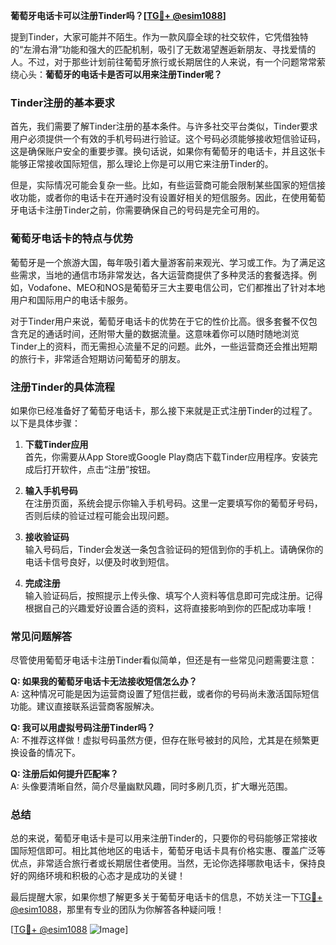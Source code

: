 **葡萄牙电话卡可以注册Tinder吗？[[TG💪+ @esim1088](https://t.me/s/esim1088)]**

提到Tinder，大家可能并不陌生。作为一款风靡全球的社交软件，它凭借独特的“左滑右滑”功能和强大的匹配机制，吸引了无数渴望邂逅新朋友、寻找爱情的人。不过，对于那些计划前往葡萄牙旅行或长期居住的人来说，有一个问题常常萦绕心头：**葡萄牙的电话卡是否可以用来注册Tinder呢？**

### Tinder注册的基本要求

首先，我们需要了解Tinder注册的基本条件。与许多社交平台类似，Tinder要求用户必须提供一个有效的手机号码进行验证。这个号码必须能够接收短信验证码，这是确保账户安全的重要步骤。换句话说，如果你有葡萄牙的电话卡，并且这张卡能够正常接收国际短信，那么理论上你是可以用它来注册Tinder的。

但是，实际情况可能会复杂一些。比如，有些运营商可能会限制某些国家的短信接收功能，或者你的电话卡在开通时没有设置好相关的短信服务。因此，在使用葡萄牙电话卡注册Tinder之前，你需要确保自己的号码是完全可用的。

### 葡萄牙电话卡的特点与优势

葡萄牙是一个旅游大国，每年吸引着大量游客前来观光、学习或工作。为了满足这些需求，当地的通信市场非常发达，各大运营商提供了多种灵活的套餐选择。例如，Vodafone、MEO和NOS是葡萄牙三大主要电信公司，它们都推出了针对本地用户和国际用户的电话卡服务。

对于Tinder用户来说，葡萄牙电话卡的优势在于它的性价比高。很多套餐不仅包含充足的通话时间，还附带大量的数据流量。这意味着你可以随时随地浏览Tinder上的资料，而无需担心流量不足的问题。此外，一些运营商还会推出短期的旅行卡，非常适合短期访问葡萄牙的朋友。

### 注册Tinder的具体流程

如果你已经准备好了葡萄牙电话卡，那么接下来就是正式注册Tinder的过程了。以下是具体步骤：

1. **下载Tinder应用**  
   首先，你需要从App Store或Google Play商店下载Tinder应用程序。安装完成后打开软件，点击“注册”按钮。

2. **输入手机号码**  
   在注册页面，系统会提示你输入手机号码。这里一定要填写你的葡萄牙号码，否则后续的验证过程可能会出现问题。

3. **接收验证码**  
   输入号码后，Tinder会发送一条包含验证码的短信到你的手机上。请确保你的电话卡信号良好，以便及时收到短信。

4. **完成注册**  
   输入验证码后，按照提示上传头像、填写个人资料等信息即可完成注册。记得根据自己的兴趣爱好设置合适的资料，这将直接影响到你的匹配成功率哦！

### 常见问题解答

尽管使用葡萄牙电话卡注册Tinder看似简单，但还是有一些常见问题需要注意：

**Q: 如果我的葡萄牙电话卡无法接收短信怎么办？**  
A: 这种情况可能是因为运营商设置了短信拦截，或者你的号码尚未激活国际短信功能。建议直接联系运营商客服解决。

**Q: 我可以用虚拟号码注册Tinder吗？**  
A: 不推荐这样做！虚拟号码虽然方便，但存在账号被封的风险，尤其是在频繁更换设备的情况下。

**Q: 注册后如何提升匹配率？**  
A: 头像要清晰自然，简介尽量幽默风趣，同时多刷几页，扩大曝光范围。

### 总结

总的来说，葡萄牙电话卡是可以用来注册Tinder的，只要你的号码能够正常接收国际短信即可。相比其他地区的电话卡，葡萄牙电话卡具有价格实惠、覆盖广泛等优点，非常适合旅行者或长期居住者使用。当然，无论你选择哪款电话卡，保持良好的网络环境和积极的心态才是成功的关键！

最后提醒大家，如果你想了解更多关于葡萄牙电话卡的信息，不妨关注一下[TG💪+ @esim1088](https://t.me/s/esim1088)，那里有专业的团队为你解答各种疑问哦！

[[TG💪+ @esim1088](https://t.me/s/esim1088) ![Image](https://i.postimg.cc/4NQfJmqS/Snipaste-2025-05-13-00-14-12.png)]